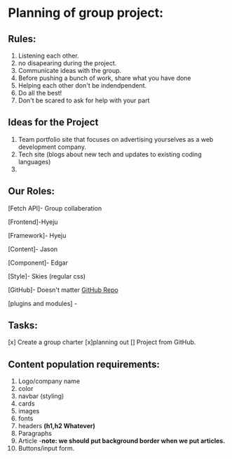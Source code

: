 # Planning of group project:

## Rules:

1. Listening each other.
2. no disapearing during the project. 
3. Communicate ideas with the group.
4. Before pushing a bunch of work, share what you have done
5. Helping each other don't be indendpendent.
6. Do all the best! 
7. Don't be scared to ask for help with your part

## Ideas for the Project

1. Team portfolio site that focuses on advertising yourselves as a web development company.
2. Tech site (blogs about new tech and updates to existing coding languages)
3. 


## Our Roles: 
 
[Fetch API]- Group collaberation

[Frontend]-Hyeju

[Framework]- Hyeju

[Content]- Jason

[Component]- Edgar

[Style]- Skies (regular css)

[GitHub]- Doesn't matter 
[GitHub Repo](https://github.com/Skies966/multipage-website)

[plugins and modules] - 




## Tasks:

[x] Create a group charter
[x]planning out 
[] Project from GitHub.



## Content population requirements: 

1. Logo/company name
2. color
3. navbar (styling)
4. cards
5. images 
6. fonts 
7. headers **(h1,h2 Whatever)**
8. Paragraphs
9. Article -**note: we should put background border when we put articles.**
10. Buttons/input form. 
